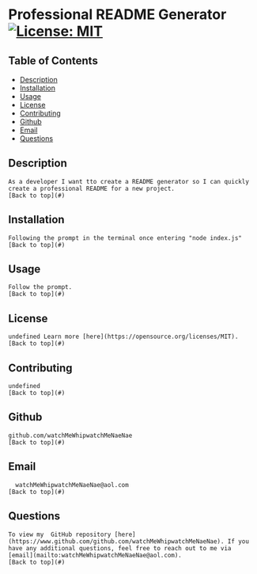 
  # Professional README Generator [![License: MIT](https://img.shields.io/badge/License-MIT-yellow.svg)](https://opensource.org/licenses/MIT)
  ## Table of Contents
   - [Description](#description)
   - [Installation](#installation)
   - [Usage](#usage)
   - [License](#license)
   - [Contributing](#contributing)
   - [Github](#github)
   - [Email](#email)
   - [Questions](#questions)
  
  ## Description
    As a developer I want tto create a README generator so I can quickly create a professional README for a new project.
    [Back to top](#)
  
  ## Installation
    Following the prompt in the terminal once entering "node index.js"
    [Back to top](#)
  
  ## Usage
    Follow the prompt.
    [Back to top](#)
  
  ## License
    undefined Learn more [here](https://opensource.org/licenses/MIT).
    [Back to top](#)
  
  ## Contributing
    undefined
    [Back to top](#)
  
  ## Github
    github.com/watchMeWhipwatchMeNaeNae
    [Back to top](#)
  
  ## Email
      watchMeWhipwatchMeNaeNae@aol.com
    [Back to top](#)
  
  ## Questions
    To view my  GitHub repository [here](https://www.github.com/github.com/watchMeWhipwatchMeNaeNae). If you have any additional questions, feel free to reach out to me via [email](mailto:watchMeWhipwatchMeNaeNae@aol.com).
    [Back to top](#)

